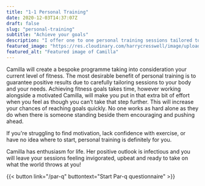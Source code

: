 ```yaml
---
title: "1-1 Personal Training"
date: 2020-12-03T14:37:07Z
draft: false
slug: "personal-training"
subtitle: "Achieve your goals"
description: "I offer one to one personal training sessions tailored to your personal fitness goals."
featured_image: "https://res.cloudinary.com/harrycresswell/image/upload/v1614015512/camillafitness/train-together.jpg"
featured_alt: "Featured image of Camilla"
---
```

Camilla will create a bespoke programme taking into consideration your
current level of fitness. The most desirable benefit of personal training is to
guarantee positive results due to carefully tailoring sessions to your body
and your needs. Achieving fitness goals takes time, however working
alongside a motivated Camilla, will make you put in that extra bit of effort
when you feel as though you can’t take that step further. This will increase
your chances of reaching goals quickly. No one works as hard alone as
they do when there is someone standing beside them encouraging and
pushing ahead.

If you're struggling to find motivation, lack confidence with exercise, or have no idea where to start, personal training is definitely for you.

Camilla has enthusiasm for life. Her positive outlook is infectious and you
will leave your sessions feeling invigorated, upbeat and ready to take on
what the world throws at you!

{{< button link="/par-q" buttontext="Start Par-q questionnaire" >}}

